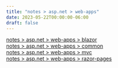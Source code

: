 ```yaml
---
title: "notes > asp.net > web-apps"
date: 2023-05-22T00:00:00-06:00
draft: false
---
```


[notes > asp.net > web-apps > blazor](blazor)  
[notes > asp.net > web-apps > common](common)  
[notes > asp.net > web-apps > mvc](mvc)  
[notes > asp.net > web-apps > razor-pages](razor-pages)  
